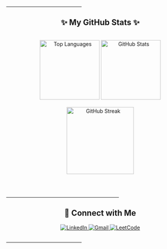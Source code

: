 
<!-- Profile Stats Section -->
<hr width="40%" >

<h2 align="center">✨ My GitHub Stats ✨</h2>
<br>

<div align="center">
  <img src="https://github-readme-stats.vercel.app/api/top-langs?username=zeyadamgad7&show_icons=true&theme=radical&layout=compact" height="160px" alt="Top Languages" />
  <img src="https://github-readme-stats.vercel.app/api?username=zeyadamgad7&show_icons=true&theme=radical" height="160px" alt="GitHub Stats" />
</div>

<br>

<div align="center">
  <img src="https://github-readme-streak-stats.herokuapp.com/?user=zeyadamgad7&theme=radical" height="180px" alt="GitHub Streak" />
</div>

<br><br>
<hr width="60%" >

<!-- Contact Section -->
<h2 align="center">🤝 Connect with Me</h2>

<div align="center">

  <!-- LinkedIn -->
  <a href="https://www.linkedin.com/in/zeyad-amgad" target="_blank">
    <img src="https://img.shields.io/badge/LinkedIn-%230077B5.svg?style=for-the-badge&logo=linkedin&logoColor=white" alt="LinkedIn"/>
  </a>

  <!-- Gmail -->
  <a href="mailto:zeyadamgad7@gmail.com">
    <img src="https://img.shields.io/badge/Gmail-D14836?style=for-the-badge&logo=gmail&logoColor=white" alt="Gmail"/>
  </a>

  <!-- LeetCode -->
  <a href="https://leetcode.com/zeyadamgad7/" target="_blank">
    <img src="https://img.shields.io/badge/LeetCode-FFA116?style=for-the-badge&logo=leetcode&logoColor=white" alt="LeetCode"/>
  </a>

</div>

<br>
<hr width="40%">
